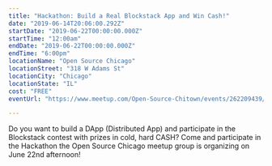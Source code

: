 ```yaml
---
title: "Hackathon: Build a Real Blockstack App and Win Cash!"
date: "2019-06-14T20:06:00.292Z"
startDate: "2019-06-22T00:00:00.000Z"
startTime: "12:00am"
endDate: "2019-06-22T00:00:00.000Z"
endTime: "6:00pm"
locationName: "Open Source Chicago"
locationStreet: "318 W Adams St"
locationCity: "Chicago"
locationState: "IL"
cost: "FREE"
eventUrl: "https://www.meetup.com/Open-Source-Chitown/events/262209439/"

---
```


Do you want to build a DApp (Distributed App) and participate in the Blockstack contest with prizes in cold, hard CASH? Come and participate in the Hackathon the Open Source Chicago meetup group is organizing on June 22nd afternoon!


